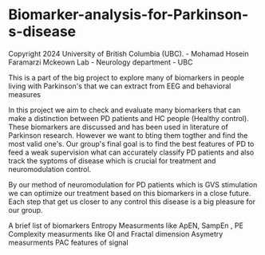 # Biomarker-analysis-for-Parkinson-s-disease

Copyright 2024 University of British Columbia (UBC). - Mohamad Hosein Faramarzi
Mckeown Lab - Neurology department - UBC


This is a part of the big project to explore many of biomarkers in people living with Parkinson's that we can extract from EEG and behavioral measures

In this project we aim to check and evaluate many biomarkers that can make a distinction between PD patients and HC people (Healthy control). These biomarkers are discussed and has been used in literature of Parkinson research. However we want to bting them togther and find the most valid one's. Our group's final goal is to find the best features of PD to feed a weak supervision what can accurately classify PD patients and also track the syptoms of disease which is crucial for treatment and neuromodulation control.

By our method of neuromodulation for PD patients which is GVS stimulation we can optimize our treatment based on this biomarkers in a close future. Each step that get us closer to any control this disease is a big pleasure for our group.

A brief list of biomarkers
Entropy Measurments like ApEN, SampEn , PE
Complexity measurments like OI and Fractal dimension
Asymetry measurments
PAC features of signal















